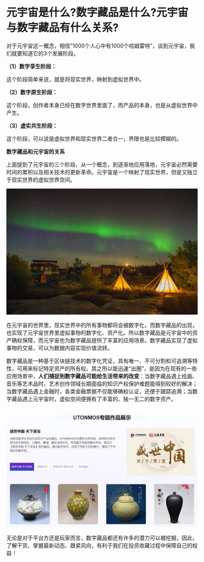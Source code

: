 # 元宇宙是什么?数字藏品是什么?元宇宙与数字藏品有什么关系? 


对于元宇宙这一概念，相信“1000个人心中有1000个哈姆雷特”，谈到元宇宙，我们就要知道它的3个发展阶段。

**（1）数字孪生阶段：**

这个阶段简单来说，就是将现实世界，映射到虚拟世界中。

**（2）数字原生阶段：**

这个阶段，创作者本身已经在数字世界里面了，而产品的本身，也是从虚拟世界中产生。

**（3）虚实共生阶段：**

这个阶段，可以说是虚拟世界和现实世界二者合一，界限也是比较模糊的。

**数字藏品和元宇宙的关系**

上面提到了元宇宙的三个阶段，从一个概念，到逐渐地应用落地，元宇宙必然需要时间的累积以及相关技术的更新革命。元宇宙是一个映射了现实世界，但是又独立于现实世界的虚拟世界空间。

![数字藏品和元宇宙 关系](ss.png)



在元宇宙的世界里，现实世界中的所有事物都将会被数字化，而数字藏品的出现，也实现了元宇宙世界里虚拟事物的数字化、资产化。所以数字藏品是元宇宙中的资产确权保障，而元宇宙也为数字藏品提供了丰富的应用场景。数字藏品实现了虚拟事物的交易，可以为数据内容实现价值流转。

数字藏品是一种基于区块链技术的数字化凭证，具有唯一、不可分割和可追溯等特性，可用来标记特定资产的所有权。其之所以能迅速“出圈”，是因为在现有的一些应用场景中，**人们捕捉到数字藏品可能给生活带来的改变**：当数字藏品遇上绘画、音乐等艺术品时，艺术创作领域长期面临的知识产权保护难题能得到较好的解决；当数字藏品遇上金融时，各类金融票据不仅能够确权认证，还便于跟踪追溯；当数字藏品遇上元宇宙时，虚拟空间便拥有了丰富的、独一无二的数字资产。

![数字藏品和元宇宙的关系](zhg.png)



无论是对于平台方还是玩家而言，数字藏品都还有许多的潜力可以被挖掘，因此，了解干货、掌握最新动态、跟紧风向，有利于我们在投资收藏过程中保障自己的权益！
